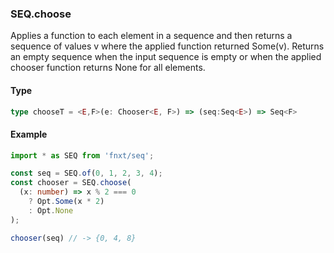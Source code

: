 ### SEQ.choose
Applies a function to each element in a sequence and then returns a sequence of values v where 
the applied function returned Some(v). Returns an empty sequence when the input sequence is empty 
or when the applied chooser function returns None for all elements.

#### Type
```ts
type chooseT = <E,F>(e: Chooser<E, F>) => (seq:Seq<E>) => Seq<F>
```

#### Example
```ts
import * as SEQ from 'fnxt/seq';

const seq = SEQ.of(0, 1, 2, 3, 4);
const chooser = SEQ.choose(
  (x: number) => x % 2 === 0
    ? Opt.Some(x * 2)
    : Opt.None
);

chooser(seq) // -> {0, 4, 8}
```
